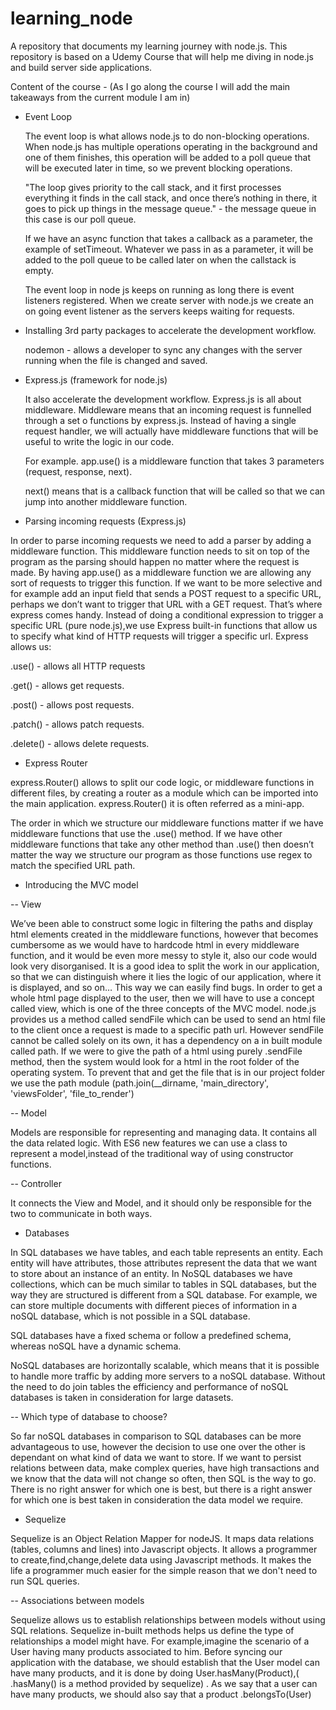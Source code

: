 # learning_node
A repository that documents my learning journey with node.js.
This repository is based on a Udemy Course that will help me diving in node.js and build server side applications.

Content of the course - (As I go along the course I will add the main takeaways from the current module I am in)
- Event Loop

  The event loop is what allows node.js to do non-blocking operations.
  When node.js has multiple operations operating in the background and one of them finishes, this operation will be added to a poll queue that will be executed later in time, so we prevent blocking operations.
  
  "The loop gives priority to the call stack, and it first processes everything it finds in the call stack, and once there’s nothing in there, it goes to pick up things in the message queue." - the message queue in this case is our poll queue.
  
  If we have an async function that takes a callback as a parameter, the example of setTimeout. Whatever we pass in as a parameter, it will be added to the poll queue to be called later on when the callstack is empty.
  
  The event loop in node js keeps on running as long there is event listeners registered. When we create server with node.js we create an on going event listener as the servers keeps waiting for requests.

- Installing 3rd party packages to accelerate the development workflow.

  nodemon - allows a developer to sync any changes with the server running when the file is changed and saved.
  
- Express.js (framework for node.js)

  It also accelerate the development workflow.
  Express.js is all about middleware. Middleware means that an incoming request is funnelled through a set o functions by express.js. Instead of having a single request handler, we will actually have middleware functions that will be useful to write  the logic in our code.
  
  For example. app.use() is a middleware function that takes 3 parameters (request, response, next).
  
  next() means that is a callback function that will be called so that we can jump into another middleware function.
  
 - Parsing incoming requests (Express.js)
 
In order to parse incoming requests we need to add a parser by adding a middleware function. This middleware function needs to sit on top of the program as the parsing should happen no matter where the request is made.
By having app.use() as a middleware function we are allowing any sort of requests to trigger this function. If we want to be more selective and for example add an input field that sends a POST request to a specific URL, perhaps we don’t want to trigger that URL with a GET request.
That’s where express comes handy. Instead of doing a conditional expression to trigger a specific URL (pure node.js),we use Express built-in functions that allow us to specify what kind of HTTP requests will trigger a specific url.
Express allows us:

.use() - allows all HTTP requests

.get() - allows get requests.

.post() - allows post requests.

.patch() - allows patch requests.

.delete() - allows delete requests.

- Express Router

express.Router() allows to split our code logic, or middleware functions in different files, by creating a router as a module which can be imported into the main application. express.Router() it is often referred as a mini-app.

The order in which we structure our middleware functions matter if we have middleware functions that use the .use() method.
If we have other middleware functions that take any other method than .use() then doesn’t matter the way we structure our program as those functions use regex to match the specified URL path.

- Introducing the MVC model

-- View

We’ve been able to construct some logic in filtering the paths and display html elements created in the middleware functions, however that becomes cumbersome as we would have to hardcode html in every middleware function, and it would be even more messy to style it, also our code would look very disorganised. It is a good idea to split the work in our application, so that we can distinguish where it lies the logic of our application, where it is displayed, and so on… This way we can easily find bugs.
In order to get a whole html page displayed to the user, then we will have to use a concept called view, which is one of the three concepts of the MVC model.
node.js provides us a method called sendFile which can be used to send an html file to the client once a request is made to a specific path url.
However sendFile cannot be called solely on its own, it has a dependency on a in built module called path. If we were to give the path of a html using purely .sendFile method, then the system would look for a html in the root folder of the operating system.
To prevent that and get the file that is in our project folder we use the path module (path.join(__dirname, 'main_directory', 'viewsFolder', 'file_to_render')

-- Model 

Models are responsible for representing and managing data. It contains all the data related logic.
With ES6 new features we can use a class to represent a model,instead of the traditional way of using constructor functions.

-- Controller

It connects the View and Model, and it should only be responsible for the two to communicate in both ways.

- Databases

In SQL databases we have tables, and each table represents an entity. Each entity will have attributes, those attributes represent the data that we want to store about an instance of an entity.
In NoSQL databases we have collections, which can be much similar to tables in SQL databases, but the way they are structured is different from a SQL database. For example, we can store multiple documents with different pieces of information in a noSQL database, which is not possible in a SQL database.

SQL databases have a fixed schema or follow a predefined schema, whereas noSQL have a dynamic schema.

NoSQL databases are horizontally scalable, which means that it is possible to handle more traffic by adding more servers to a noSQL database. Without the need to do join tables the efficiency and performance of noSQL databases is taken in consideration for large datasets. 

-- Which type of database to choose?

So far noSQL databases in comparison to SQL databases can be more advantageous to use, however the decision to use one over the other is dependant on what kind of data we want to store. If we want to persist relations between data, make complex queries, have high transactions and we know that the data will not change so often, then SQL is the way to go. There is no right answer for which one is best, but there is a right answer for which one is best taken in consideration the data model we require.

- Sequelize

Sequelize is an Object Relation Mapper for nodeJS. It maps data relations (tables, columns and lines) into Javascript objects. It allows a programmer to create,find,change,delete data using Javascript methods. It makes the life a programmer much easier for the simple reason that we don't need to run SQL queries.

-- Associations between models

Sequelize allows us to establish relationships between models without using SQL relations. Sequelize in-built methods helps us define the type of relationships a model might have. For example,imagine the scenario of a User having many products associated to him. Before syncing our application with the database, we should establish that the User model can have many products, and it is done by doing User.hasMany(Product),( .hasMany() is a method provided by sequelize) . As we say that a user can have many products, we should also say that a product .belongsTo(User)

 
